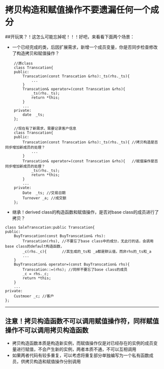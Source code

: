 # 拷贝构造和赋值操作不要遗漏任何一个成分
##开玩笑？！这怎么可能忘掉呢！！！好吧，来看看下面两个场景：
- 一个已经完成的类，后因扩展需求，新增一个成员变量，你是否同步检查修改了构造拷贝和赋值操作？
```
    //原class
    class Transcation{
    public:
        Transcation(const Transcation &rhs):_ts(rhs._ts){
            ...
        }
        Transcation& operator=(const Transcation &rhs){
            _ts(rhs._ts);
            return *this;
        }
        ...
    private:
        date  _ts;
    };

    //现在有了新需求，需要记录客户信息        
    class Transcation{
    public:
        Transcation(const Transcation &rhs):_ts(rhs._ts){ //拷贝构造是否同步增加新成员的处理？
            ...
        }
        Transcation& operator=(const Transcation &rhs){   //赋值操作是否同步增加新成员的处理？
            _ts(rhs._ts);
            return *this;
        }
        ...
    private:
        Date  _ts; //交易日期
        Turnover _a; //成交额
    };

```
- 继承！derived class的构造函数和赋值操作，是否对base class的成员进行了拷贝？
```
class SaleTranscation:public Transcation{
public:
    BuyTranscation(const BuyTranscation& rhs):
        Transcation(rhs), //不要忘了base class中的成分，无此行的话，会调用base class的default构造函数，
        _c(rhs._c){       //其生成的_ts和 _a都是默认值，而非rhs的_ts和_a
        ...
    }
    BuyTranscation& operator=(const BuyTranscation& rhs){
        Transcation::=(rhs); //同样不要忘了base class的成员
        _c = rhs._c;
        return *this;
    }
    ...
private:
    Custmoer _c; //客户
};

```
----
## 注意！拷贝构造函数不可以调用赋值操作符，同样赋值操作不可以调用拷贝构造函数
- 拷贝构造函数本质是构造新实例，而赋值操作仅是对已经存在的实例的成员变量进行赋值，不会产生新的实例，两者本质不通，不可以互相调用
- 如果两者代码有较多重复，可以考虑将重复部分单独编写为一个私有函数成员，供拷贝构造和赋值操作分别调用